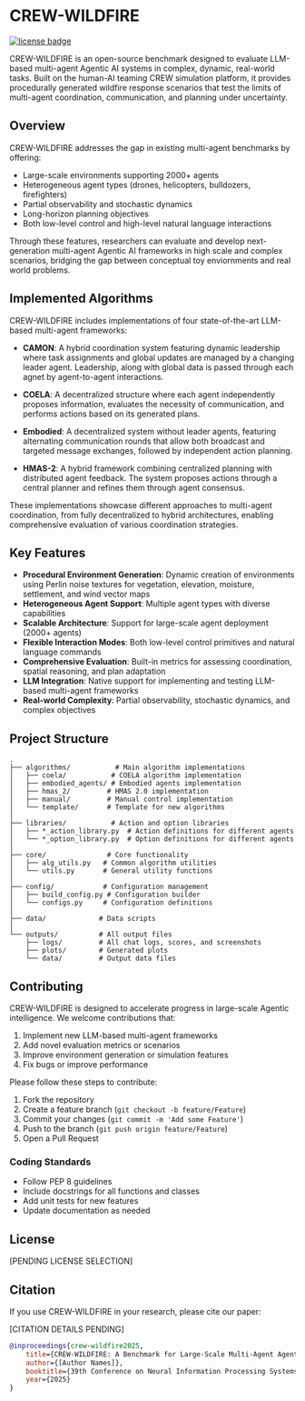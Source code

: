 # CREW-WILDFIRE

[![license badge](https://img.shields.io/badge/license-Apache--2.0-green.svg)](LICENSE)

CREW-WILDFIRE is an open-source benchmark designed to evaluate LLM-based multi-agent Agentic AI systems in complex, dynamic, real-world tasks. Built on the human-AI teaming CREW simulation platform, it provides procedurally generated wildfire response scenarios that test the limits of multi-agent coordination, communication, and planning under uncertainty.

## Overview

CREW-WILDFIRE addresses the gap in existing multi-agent benchmarks by offering:

- Large-scale environments supporting 2000+ agents
- Heterogeneous agent types (drones, helicopters, bulldozers, firefighters)
- Partial observability and stochastic dynamics
- Long-horizon planning objectives
- Both low-level control and high-level natural language interactions


Through these features, researchers can evaluate and develop next-generation multi-agent Agentic AI frameworks in high scale and complex scenarios, bridging the gap between conceptual toy enviornments and real world problems.

## Implemented Algorithms

CREW-WILDFIRE includes implementations of four state-of-the-art LLM-based multi-agent frameworks:

* **CAMON**: A hybrid coordination system featuring dynamic leadership where task assignments and global updates are managed by a changing leader agent. Leadership, along with global data is passed through each agnet by agent-to-agent interactions.

* **COELA**: A decentralized structure where each agent independently proposes information, evaluates the necessity of communication, and performs actions based on its generated plans.

* **Embodied**: A decentralized system without leader agents, featuring alternating communication rounds that allow both broadcast and targeted message exchanges, followed by independent action planning.

* **HMAS-2**: A hybrid framework combining centralized planning with distributed agent feedback. The system proposes actions through a central planner and refines them through agent consensus.

These implementations showcase different approaches to multi-agent coordination, from fully decentralized to hybrid architectures, enabling comprehensive evaluation of various coordination strategies.

## Key Features

* **Procedural Environment Generation**: Dynamic creation of environments using Perlin noise textures for vegetation, elevation, moisture, settlement, and wind vector maps
* **Heterogeneous Agent Support**: Multiple agent types with diverse capabilities
* **Scalable Architecture**: Support for large-scale agent deployment (2000+ agents)
* **Flexible Interaction Modes**: Both low-level control primitives and natural language commands
* **Comprehensive Evaluation**: Built-in metrics for assessing coordination, spatial reasoning, and plan adaptation
* **LLM Integration**: Native support for implementing and testing LLM-based multi-agent frameworks
* **Real-world Complexity**: Partial observability, stochastic dynamics, and complex objectives

## Project Structure

```
.
├── algorithms/           # Main algorithm implementations
│   ├── coela/           # COELA algorithm implementation
│   ├── embodied_agents/ # Embodied agents implementation
│   ├── hmas_2/         # HMAS 2.0 implementation
│   ├── manual/         # Manual control implementation
│   └── template/       # Template for new algorithms
│
├── libraries/           # Action and option libraries
│   ├── *_action_library.py  # Action definitions for different agents
│   └── *_option_library.py  # Option definitions for different agents
│
├── core/               # Core functionality
│   ├── alg_utils.py   # Common algorithm utilities
│   └── utils.py       # General utility functions
│
├── config/            # Configuration management
│   ├── build_config.py # Configuration builder
│   └── configs.py     # Configuration definitions
│
├── data/             # Data scripts
│
└── outputs/          # All output files
    ├── logs/         # All chat logs, scores, and screenshots
    ├── plots/        # Generated plots
    └── data/         # Output data files
```

## Contributing

CREW-WILDFIRE is designed to accelerate progress in large-scale Agentic intelligence. We welcome contributions that:

1. Implement new LLM-based multi-agent frameworks
2. Add novel evaluation metrics or scenarios
3. Improve environment generation or simulation features
4. Fix bugs or improve performance

Please follow these steps to contribute:

1. Fork the repository
2. Create a feature branch (`git checkout -b feature/Feature`)
3. Commit your changes (`git commit -m 'Add some Feature'`)
4. Push to the branch (`git push origin feature/Feature`)
5. Open a Pull Request

### Coding Standards

- Follow PEP 8 guidelines
- Include docstrings for all functions and classes
- Add unit tests for new features
- Update documentation as needed

## License

[PENDING LICENSE SELECTION]

## Citation

If you use CREW-WILDFIRE in your research, please cite our paper:

[CITATION DETAILS PENDING]

```bibtex
@inproceedings{crew-wildfire2025,
    title={CREW-WILDFIRE: A Benchmark for Large-Scale Multi-Agent Agentic AI in Disaster Response},
    author={[Author Names]},
    booktitle={39th Conference on Neural Information Processing Systems (NeurIPS 2025)},
    year={2025}
}
``` 